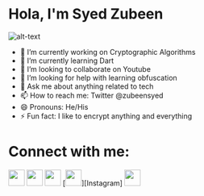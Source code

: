 # Hola, I'm Syed Zubeen

![alt-text](https://media.giphy.com/media/26u4nJPf0JtQPdStq/giphy.gif)

- 🔭 I’m currently working on Cryptographic Algorithms
- 🌱 I’m currently learning Dart
- 👯 I’m looking to collaborate on Youtube
- 🤔 I’m looking for help with learning obfuscation
- 💬 Ask me about anything related to tech
- 📫 How to reach me: Twitter @zubeensyed
- 😄 Pronouns: He/His
- ⚡ Fun fact: I like to encrypt anything and everything 


# Connect with me:
[<img height="32" width="32" src="https://cdn.jsdelivr.net/npm/simple-icons@v3/icons/facebook.svg" />][Facebook] 
[<img height="32" width="32" src="https://cdn.jsdelivr.net/npm/simple-icons@v3/icons/linkedin.svg" />][Linkedin] 
[<img height="32" width="32" src="https://cdn.jsdelivr.net/npm/simple-icons@v3/icons/twitter.svg" />][Twitter] 
[<img height="32" width="32" src="https://cdn.jsdelivr.net/npm/simple-icons@v3/icons/instagram.svg" />][Instagram] 
[<img height="32" width="32" src="https://cdn.jsdelivr.net/npm/simple-icons@v3/icons/gmail.svg" />][Mail] 



[Facebook]: https://www.facebook.com/syed.zubeen
[Linkedin]: https://www.linkedin.com/in/syedzubeen/
[Twitter]: https://twitter.com/ZubeenSyed
[Mail]: zubeenqadry@gmail.com
[Twitter]: https://www.instagram.com/zubeensyed
